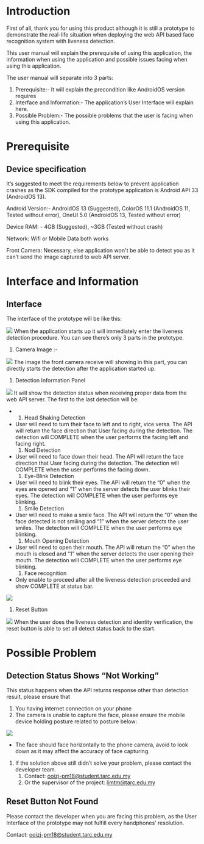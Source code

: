 # Introduction

First of all, thank you for using this product although it is still a prototype to demonstrate the real-life situation when deploying the web API based face recognition system with liveness detection.

This user manual will explain the prerequisite of using this application, the information when using the application and possible issues facing when using this application.

The user manual will separate into 3 parts:

1. Prerequisite:- It will explain the precondition like AndroidOS version requires
2. Interface and Information:- The application’s User Interface will explain here.
3. Possible Problem:- The possible problems that the user is facing when using this application.

# Prerequisite

## Device specification

It’s suggested to meet the requirements below to prevent application crashes as the SDK compiled for the prototype application is Android API 33 (AndroidOS 13).

Android Version:- AndroidOS 13 (Suggested), ColorOS 11.1 (AndroidOS 11, Tested without error), OneUI 5.0 (AndroidOS 13, Tested without error)

Device RAM: - 4GB (Suggested), ~3GB (Tested without crash)

Network: Wifi or Mobile Data both works

Front Camera: Necessary, else application won't be able to detect you as it can’t send the image captured to web API server.

# Interface and Information

## Interface

The interface of the prototype will be like this:

![](./README_IMG/README_ANDROID/1.jpg)
When the application starts up it will immediately enter the liveness detection procedure. You can see there’s only 3 parts in the prototype.

1. Camera Image :-

![](./README_IMG/README_ANDROID/2.jpg)
The image the front camera receive will showing in this part, you can directly starts the detection after the application started up.

1. Detection Information Panel

![](./README_IMG/README_ANDROID/3.jpg)
It will show the detection status when receiving proper data from the web API server. The first to the last detection will be:

- 1. Head Shaking Detection
- User will need to turn their face to left and to right, vice versa. The API will return the face direction that User facing during the detection. The detection will COMPLETE when the user performs the facing left and facing right.
    1. Nod Detection
- User will need to face down their head. The API will return the face direction that User facing during the detection. The detection will COMPLETE when the user performs the facing down.
    1. Eye-Blink Detection
- User will need to blink their eyes. The API will return the “0” when the eyes are opened and “1” when the server detects the user blinks their eyes. The detection will COMPLETE when the user performs eye blinking.
    1. Smile Detection
- User will need to make a smile face. The API will return the “0” when the face detected is not smiling and “1” when the server detects the user smiles. The detection will COMPLETE when the user performs eye blinking.
    1. Mouth Opening Detection
- User will need to open their mouth. The API will return the “0” when the mouth is closed and “1” when the server detects the user opening their mouth. The detection will COMPLETE when the user performs eye blinking.
    1. Face recognition
- Only enable to proceed after all the liveness detection proceeded and show COMPLETE at status bar.

![](./README_IMG/README_ANDROID/4.jpg)
1. Reset Button

![](./README_IMG/README_ANDROID/5.jpg)
When the user does the liveness detection and identity verification, the reset button is able to set all detect status back to the start.

# Possible Problem

## Detection Status Shows “Not Working”

This status happens when the API returns response other than detection result, please ensure that

1. You having internet connection on your phone
2. The camera is unable to capture the face, please ensure the mobile device holding posture related to posture below:

![](./README_IMG/README_ANDROID/6.jpg)
- The face should face horizontally to the phone camera, avoid to look down as it may affect the accuracy of face capturing.

1. If the solution above still didn’t solve your problem, please contact the developer team.
    1. Contact: [ooizj-pm18@student.tarc.edu.my](mailto:ooizj-pm18@student.tarc.edu.my)
    2. Or the supervisor of the project: [limtm@tarc.edu.my](mailto:limtm@tarc.edu.my)

## Reset Button Not Found

Please contact the developer when you are facing this problem, as the User Interface of the prototype may not fulfill every handphones’ resolution.

Contact: [ooizj-pm18@student.tarc.edu.my](mailto:ooizj-pm18@student.tarc.edu.my)